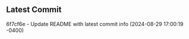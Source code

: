 
## Latest Commit
6f7cf6e - Update README with latest commit info (2024-08-29 17:00:19 -0400) <Yunxi-Zhou>
